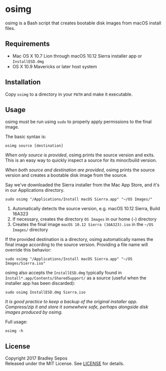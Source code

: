 osimg
=====

osimg is a Bash script that creates bootable disk images from macOS install files.


Requirements
------------

- Mac OS X 10.7 Lion through macOS 10.12 Sierra installer app or `InstallESD.dmg`
- OS X 10.9 Mavericks or later host system


Installation
------------

Copy `osimg` to a directory in your `PATH` and make it executable.


Usage
-----

osimg must be run using `sudo` to properly apply permissions to the final image.

The basic syntax is:

```
osimg source [destination]
```

*When only source is provided*, osimg prints the source version and exits. This is an easy way to quickly inspect a source for its minor/build version.

*When both source and destination are provided*, osimg prints the source version and creates a bootable disk image from the source.

Say we've downloaded the Sierra installer from the Mac App Store, and it's in our Applications directory.

```
sudo osimg "/Applications/Install macOS Sierra.app" "~/OS Images/"
```

1. Automatically detects the source version, e.g. macOS 10.12 Sierra, Build 16A323
2. If necessary, creates the directory `OS Images` in our home (`~`) directory
3. Creates the final image `macOS 10.12 Sierra (16A323).iso` in the `~/OS Images/` directory

If the provided destination is a directory, osimg automatically names the final image according to the source version. Providing a file name will override this behavior:

```
sudo osimg "/Applications/Install macOS Sierra.app" "~/OS Images/Sierra.iso"
```

osimg also accepts the `InstallESD.dmg` typically found in `Install*.app/Contents/SharedSupport/` as a source (useful when the installer app has been discarded):

```
sudo osimg InstallESD.dmg Sierra.iso
```

*It is good practice to keep a backup of the original installer app. Compress/zip it and store it somewhere safe, perhaps alongside disk images produced by osimg.*

Full usage:

```
osimg -h
```


License
-------

Copyright 2017 Bradley Sepos  
Released under the MIT License. See [LICENSE](LICENSE) for details.
